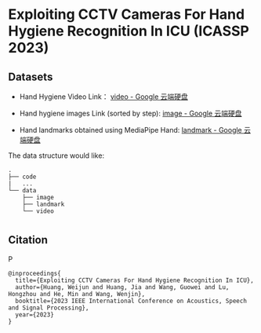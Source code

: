# Exploiting CCTV Cameras For Hand Hygiene Recognition In ICU (ICASSP 2023)

## Datasets

- Hand Hygiene Video Link： [video - Google 云端硬盘](https://drive.google.com/drive/folders/1a6eS0GsBwqGtv3HxakSHz3il25d9EyGw?usp=share_link)

- Hand hygiene images  Link (sorted by step): [image - Google 云端硬盘](https://drive.google.com/drive/folders/1RWaQ2IJ_-BEDWaLNeV1CaNgIDQcILjlp?usp=share_link)

- Hand landmarks obtained using MediaPipe Hand: [landmark - Google 云端硬盘](https://drive.google.com/drive/folders/1WZvqwTtDHnsDy4T4xXwjMmVPq-9fU_34?usp=share_link)

The data structure would like: 

```
.
├── code
|   ...
└── data
    ├── image
    ├── landmark
    └── video
```

# 

## Citation

P

```
@inproceedings{
  title={Exploiting CCTV Cameras For Hand Hygiene Recognition In ICU},
  author={Huang, Weijun and Huang, Jia and Wang, Guowei and Lu, Hongzhou and He, Min and Wang, Wenjin},
  booktitle={2023 IEEE International Conference on Acoustics, Speech and Signal Processing},
  year={2023}
}
```
